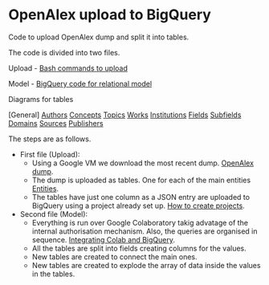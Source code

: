 # OpenAlex upload to BigQuery

Code to upload OpenAlex dump and split it into tables.

The code is divided into two files.

Upload - [Bash commands to upload](https://github.com/insyspo/openalex/blob/main/bash_commands_to_download_and_upload.ipynb)

Model - [BigQuery code for relational model](https://github.com/insyspo/openalex/blob/main/OpenAlex_create_tables_2024_04.ipynb)

Diagrams for tables

[General]
[Authors](https://github.com/insyspo/openalex/blob/main/authors.png)
[Concepts](https://github.com/insyspo/openalex/blob/main/concepts.png)
[Topics](https://github.com/insyspo/openalex/blob/main/topics.png)
[Works](https://github.com/insyspo/openalex/blob/main/works.png)
[Institutions](https://github.com/insyspo/openalex/blob/main/institutions.png)
[Fields](https://github.com/insyspo/openalex/blob/main/fields.png)
[Subfields](https://github.com/insyspo/openalex/blob/main/subfields.png)
[Domains](https://github.com/insyspo/openalex/blob/main/domains.png)
[Sources](https://github.com/insyspo/openalex/blob/main/sources.png)
[Publishers](https://github.com/insyspo/openalex/blob/main/publishers.png)



The steps are as follows.
- First file (Upload):
  - Using a Google VM we download the most recent dump. [OpenAlex dump](https://docs.openalex.org/download-all-data/openalex-snapshot).
  - The dump is uploaded as tables. One for each of the main entities [Entities](https://docs.openalex.org/api-entities/entities-overview).
  - The tables have just one column as a JSON entry are uploaded to BigQuery using a project already set up. [How to create projects](https://cloud.google.com/resource-manager/docs/creating-managing-projects).
- Second file (Model):
  - Everything is run over Google Colaboratory takig advatage of the internal authorisation mechanism. Also, the queries are organised in sequence. [Integrating Colab and BigQuery](https://colab.research.google.com/notebooks/bigquery.ipynb). 
  - All the tables are split into fields creating columns for the values.
  - New tables are created to connect the main ones.
  - New tables are created to explode the array of data inside the values in the tables.
